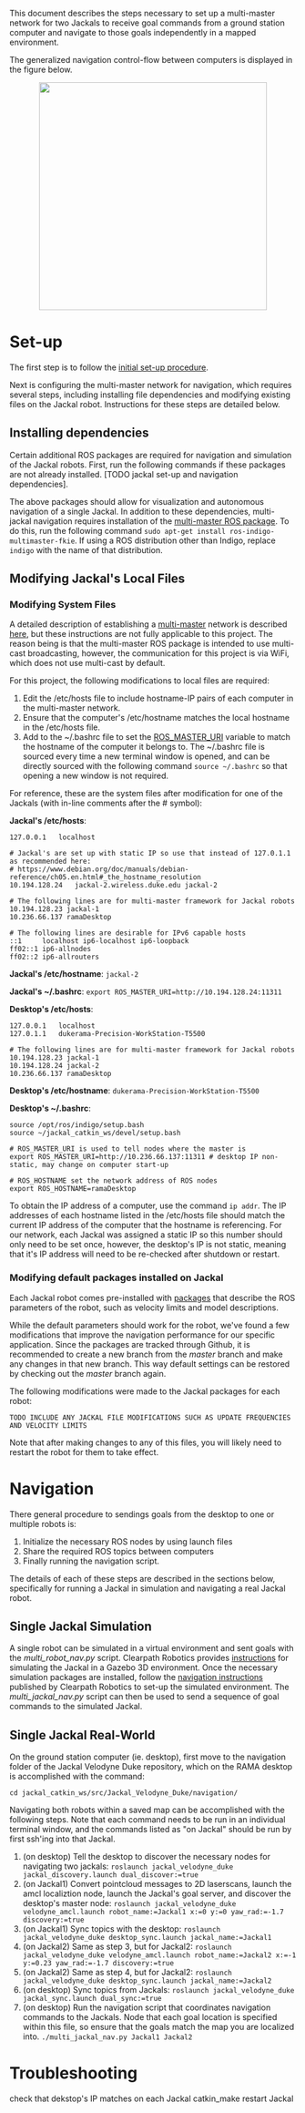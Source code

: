 This document describes the steps necessary to set up a multi-master network for two Jackals to receive goal commands from a ground station computer and navigate to those goals independently in a mapped environment.

The generalized navigation control-flow between computers is displayed in the figure below. 
  
<p align="center">
    <img src="https://github.com/RCConnolly/Jackal_Velodyne_Duke/wiki/images/comm_control_flow.png" width="400">
 </p>

# Set-up

The first step is to follow the [initial set-up procedure](../../../#jackal-initial-setup).

Next is configuring the multi-master network for navigation, which requires several steps, including installing file dependencies and modifying existing files on the Jackal robot.  Instructions for these steps are detailed below.

## Installing dependencies

Certain additional ROS packages are required for navigation and simulation of the Jackal robots. First, run the following commands if these packages are not already installed. [TODO jackal set-up and navigation dependencies].

The above packages should allow for visualization and autonomous navigation of a single Jackal. In addition to these dependencies, multi-jackal navigation requires installation of the [multi-master ROS package](http://wiki.ros.org/multimaster_fkie). To do this, run the following command `sudo apt-get install ros-indigo-multimaster-fkie`. If using a ROS distribution other than Indigo, replace `indigo` with the name of that distribution.

## Modifying Jackal's Local Files

### Modifying System Files

A detailed description of establishing a [multi-master](http://wiki.ros.org/multimaster_fkie) network is described [here](http://www.iri.upc.edu/files/scidoc/1607-Multi-master-ROS-systems.pdf), but these instructions are not fully applicable to this project. The reason being is that the multi-master ROS package is intended to use multi-cast broadcasting, however, the communication for this project is via WiFi, which does not use multi-cast by default.

For this project, the following modifications to local files are required:

 1. Edit the /etc/hosts file to include hostname-IP pairs of each computer in the multi-master network.
 2. Ensure that the computer's /etc/hostname matches the local hostname in the /etc/hosts file.
 3. Add to the ~/.bashrc file to set the [ROS_MASTER_URI](http://wiki.ros.org/ROS/EnvironmentVariables#ROS_MASTER_URI) variable to match the hostname of the computer it belongs to. The ~/.bashrc file is sourced every time a new terminal window is opened, and can be directly sourced with the following command `source ~/.bashrc` so that opening a new window is not required.

For reference, these are the system files after modification for one of the Jackals (with in-line comments after the # symbol):

**Jackal's /etc/hosts**:
```
127.0.0.1	localhost

# Jackal's are set up with static IP so use that instead of 127.0.1.1 as recommended here:
# https://www.debian.org/doc/manuals/debian-reference/ch05.en.html#_the_hostname_resolution
10.194.128.24 	jackal-2.wireless.duke.edu jackal-2

# The following lines are for multi-master framework for Jackal robots
10.194.128.23 jackal-1
10.236.66.137 ramaDesktop

# The following lines are desirable for IPv6 capable hosts
::1     localhost ip6-localhost ip6-loopback
ff02::1 ip6-allnodes
ff02::2 ip6-allrouters
```

**Jackal's /etc/hostname**:
`jackal-2`

**Jackal's ~/.bashrc**:
`export ROS_MASTER_URI=http://10.194.128.24:11311`

**Desktop's /etc/hosts**:
```
127.0.0.1	localhost
127.0.1.1	dukerama-Precision-WorkStation-T5500

# The following lines are for multi-master framework for Jackal robots
10.194.128.23 jackal-1
10.194.128.24 jackal-2
10.236.66.137 ramaDesktop
```
**Desktop's /etc/hostname**:
`dukerama-Precision-WorkStation-T5500`

**Desktop's ~/.bashrc**:
```
source /opt/ros/indigo/setup.bash
source ~/jackal_catkin_ws/devel/setup.bash

# ROS_MASTER_URI is used to tell nodes where the master is
export ROS_MASTER_URI=http://10.236.66.137:11311 # desktop IP non-static, may change on computer start-up

# ROS_HOSTNAME set the network address of ROS nodes
export ROS_HOSTNAME=ramaDesktop
```

To obtain the IP address of a computer, use the command `ip addr`. The IP addresses of each hostname listed in the /etc/hosts file should match the current IP address of the computer that the hostname is referencing. For our network, each Jackal was assigned a static IP so this number should only need to be set once, however, the desktop's IP is not static, meaning that it's IP address will need to be re-checked after shutdown or restart.

### Modifying default packages installed on Jackal

Each Jackal robot comes pre-installed with [packages](https://github.com/jackal/jackal) that describe the ROS parameters of the robot, such as velocity limits and model descriptions.

While the default parameters should work for the robot, we've found a few modifications that improve the navigation performance for our specific application. Since the packages are tracked through Github, it is recommended to create a new branch from the _master_ branch and make any changes in that new branch. This way default settings can be restored by checking out the _master_ branch again.

The following modifications were made to the Jackal packages for each robot:

`TODO INCLUDE ANY JACKAL FILE MODIFICATIONS SUCH AS UPDATE FREQUENCIES AND VELOCITY LIMITS`

Note that after making changes to any of this files, you will likely need to restart the robot for them to take effect.

# Navigation

There general procedure to sendings goals from the desktop to one or multiple robots is:
1.  Initialize the necessary ROS nodes by using launch files
2. Share the required ROS topics between computers
3. Finally running the navigation script.

The details of each of these steps are described in the sections below, specifically for running a Jackal in simulation and navigating a real Jackal robot.

## Single Jackal Simulation

A single robot can be simulated in a virtual environment and sent goals with the _multi_robot_nav.py_ script. Clearpath Robotics provides [instructions](http://www.clearpathrobotics.com/assets/guides/jackal/simulation.html) for simulating the Jackal in a Gazebo 3D environment. Once the necessary simulation packages are installed, follow the [navigation instructions](http://www.clearpathrobotics.com/assets/guides/jackal/navigation.html) published by Clearpath Robotics to set-up the simulated environment. The _multi_jackal_nav.py_ script can then be used to send a sequence of goal commands to the simulated Jackal.

## Single Jackal Real-World

On the ground station computer (ie. desktop), first move to the navigation folder of the Jackal Velodyne Duke repository, which on the RAMA desktop is accomplished with the command:

```cd jackal_catkin_ws/src/Jackal_Velodyne_Duke/navigation/```

Navigating both robots within a saved map can be accomplished with the following steps. Note that each command needs to be run in an individual terminal window, and the commands listed as "on Jackal" should be run by first ssh'ing into that Jackal.

  1. (on desktop) Tell the desktop to discover the necessary nodes for navigating two jackals: `roslaunch jackal_velodyne_duke jackal_discovery.launch dual_discover:=true`
  2. (on Jackal1) Convert pointcloud messages to 2D laserscans, launch the amcl localiztion node, launch the Jackal's goal server, and discover the desktop's master node: `roslaunch jackal_velodyne_duke velodyne_amcl.launch robot_name:=Jackal1 x:=0 y:=0 yaw_rad:=-1.7 discovery:=true`
  3. (on Jackal1) Sync topics with the desktop: `roslaunch jackal_velodyne_duke desktop_sync.launch jackal_name:=Jackal1`
  4. (on Jackal2) Same as step 3, but for Jackal2: `roslaunch jackal_velodyne_duke velodyne_amcl.launch robot_name:=Jackal2 x:=-1 y:=0.23 yaw_rad:=-1.7 discovery:=true`
  5. (on Jackal2) Same as step 4, but for Jackal2: `roslaunch jackal_velodyne_duke desktop_sync.launch jackal_name:=Jackal2`
  6. (on desktop) Sync topics from Jackals: `roslaunch jackal_velodyne_duke jackal_sync.launch dual_sync:=true`
  7. (on desktop) Run the navigation script that coordinates navigation commands to the Jackals. Node that each goal location is specified within this file, so ensure that the goals match the map you are localized into. `./multi_jackal_nav.py Jackal1 Jackal2`

# Troubleshooting

check that dekstop's IP matches on each Jackal
catkin_make
restart Jackal
